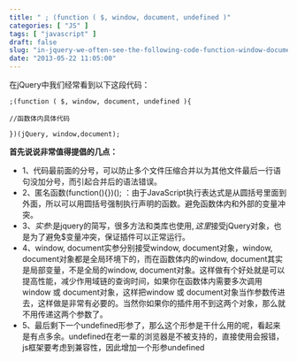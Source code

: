 ```yaml
---
title: " ; (function ( $, window, document, undefined )"
categories: [ "JS" ]
tags: [ "javascript" ]
draft: false
slug: "in-jquery-we-often-see-the-following-code-function-window-document-undefined--function-in-vivo-specific-code-jquery-window-docum"
date: "2013-05-22 11:05:00"
---
```


在jQuery中我们经常看到以下这段代码：

``` 
;(function ( $, window, document, undefined ){

//函数体内具体代码

})(jQuery, window,document);
```

<!--more-->

**首先说说非常值得提倡的几点：**

 - 1、代码最前面的分号，可以防止多个文件压缩合并以为其他文件最后一行语句没加分号，而引起合并后的语法错误。
 - 2、匿名函数(function(){})(); ：由于JavaScript执行表达式是从圆括号里面到外面，所以可以用圆括号强制执行声明的函数。避免函数体内和外部的变量冲突。
 - 3、$实参:$是jquery的简写，很多方法和类库也使用$, 这里$接受jQuery对象，也是为了避免$变量冲突，保证插件可以正常运行。
 - 4、window, document实参分别接受window, document对象，window, 
   document对象都是全局环境下的，而在函数体内的window, document其实是局部变量，不是全局的window, 
   document对象。这样做有个好处就是可以提高性能，减少作用域链的查询时间，如果你在函数体内需要多次调用window 或
   document对象，这样把window 或
   document对象当作参数传进去，这样做是非常有必要的。当然你如果你的插件用不到这两个对象，那么就不用传递这两个参数了。
 - 5、最后剩下一个undefined形参了，那么这个形参是干什么用的呢，看起来是有点多余。undefined在老一辈的浏览器是不被支持的，直接使用会报错，js框架要考虑到兼容性，因此增加一个形参undefined
